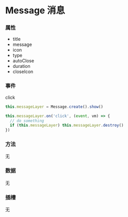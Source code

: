 # Message 消息

### 属性

* title
* message
* icon
* type
* autoClose
* duration
* closeIcon

### 事件

click

``` javascript
this.messageLayer = Message.create().show()

this.messageLayer.on('click', (event, vm) => {
  // do something
  if (this.messageLayer) this.messageLayer.destroy()
})
```

### 方法

无

### 数据

无

### 插槽

无
